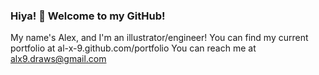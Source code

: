 ### Hiya! 👋 Welcome to my GitHub!
My name's Alex, and I'm an illustrator/engineer!
You can find my current portfolio at al-x-9.github.com/portfolio
You can reach me at alx9.draws@gmail.com
<!--
**al-x-9/al-x-9** is a ✨ _special_ ✨ repository because its `README.md` (this file) appears on your GitHub profile.

Here are some ideas to get you started:

- 🔭 I’m currently working on ...
- 🌱 I’m currently learning ...
- 👯 I’m looking to collaborate on ...
- 🤔 I’m looking for help with ...
- 💬 Ask me about ...
- 📫 How to reach me: ...
- 😄 Pronouns: ...
- ⚡ Fun fact: ...
-->
